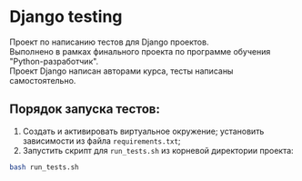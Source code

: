 # Django testing  
Проект по написанию тестов для Django проектов.  
Выполнено в рамках  финального проекта по программе обучения "Python-разработчик".  
Проект Django написан авторами курса, тесты написаны самостоятельно.

## Порядок запуска тестов:
1. Создать и активировать виртуальное окружение; установить зависимости из файла `requirements.txt`;
2. Запустить скрипт для `run_tests.sh` из корневой директории проекта:
```sh
bash run_tests.sh
```
